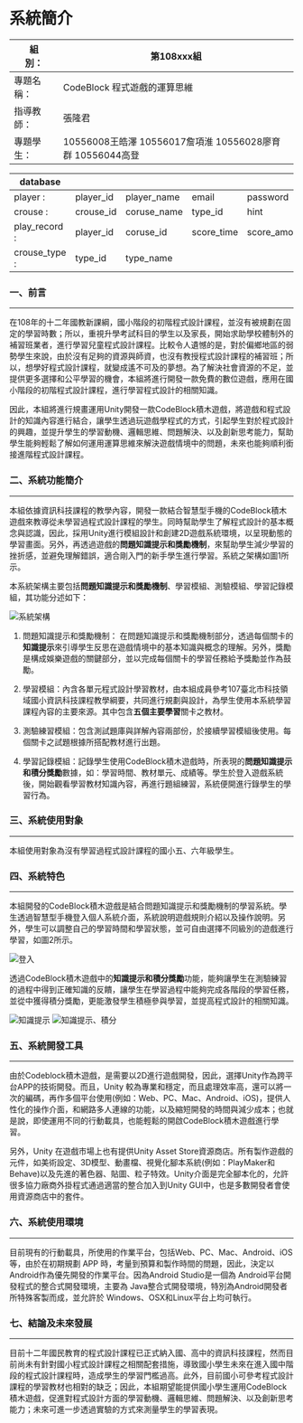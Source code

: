 # 系統簡介
組　　別：    | 第108xxx組
------------ | -------------
專題名稱：    | CodeBlock 程式遊戲的運算思維
指導教師：    | 張隆君
專題學生：    | 10556008王皓澤 10556017詹項淮 10556028廖育群 10556044高登

database      |                |             |            |              |              |        |
------------- | -------------- | ----------- | ---------- | ------------ | ------------ | ------ |
player :      | player_id      | player_name | email      | password     | perfer_color |        |
crouse :      | crouse_id      | coruse_name | type_id    | hint         | player_id    | block… |
play_record : | player_id      | coruse_id   | score_time | score_amount | score_blocks | string |
crouse_type : | type_id        | type_name   |            |              |              |        |

### 一、前言
---
在108年的十二年國教新課綱，國小階段的初階程式設計課程，並沒有被規劃在固定的學習時數；所以，重視升學考試科目的學生以及家長，開始求助學校體制外的補習班業者，進行學習兒童程式設計課程。比較令人遺憾的是，對於偏鄉地區的弱勢學生來說，由於沒有足夠的資源與師資，也沒有教授程式設計課程的補習班；所以，想學好程式設計課程，就變成遙不可及的夢想。為了解決社會資源的不足，並提供更多選擇和公平學習的機會，本組將進行開發一款免費的數位遊戲，應用在國小階段的初階程式設計課程，進行學習程式設計的相關知識。

因此，本組將進行規畫運用Unity開發一款CodeBlock積木遊戲，將遊戲和程式設計的知識內容進行結合，讓學生透過玩遊戲學程式的方式，引起學生對於程式設計的興趣，並提升學生的學習動機、邏輯思維、問題解決、以及創新思考能力，幫助學生能夠輕鬆了解如何運用運算思維來解決遊戲情境中的問題，未來也能夠順利銜接進階程式設計課程。


### 二、系統功能簡介
---
 本組依據資訊科技課程的教學內容，開發一款結合智慧型手機的CodeBlock積木遊戲來教導從未學習過程式設計課程的學生。同時幫助學生了解程式設計的基本概念與認識，因此，採用Unity進行模組設計和創建2D遊戲系統環境，以呈現動態的學習畫面。另外，再透過遊戲的**問題知識提示和獎勵機制**，來幫助學生減少學習的挫折感，並避免理解錯誤，適合剛入門的新手學生進行學習。系統之架構如圖1所示。

本系統架構主要包括**問題知識提示和獎勵機制**、學習模組、測驗模組、學習記錄模組，其功能分述如下：

![系統架構](/imgs/系統架構.png)

1.	問題知識提示和獎勵機制：
在問題知識提示和獎勵機制部分，透過每個關卡的**知識提示**來引導學生反思在遊戲情境中的基本知識與概念的理解。另外，獎勵是構成娛樂遊戲的關鍵部分，並以完成每個關卡的學習任務給予獎勵並作為鼓勵。

2.	學習模組：內含各單元程式設計學習教材，由本組成員參考107臺北市科技領域國小資訊科技課程教學綱要，共同進行規劃與設計，為學生使用本系統學習課程內容的主要來源。其中包含**五個主要學習**關卡之教材。

3.	測驗練習模組：包含測試題庫與詳解內容兩部份，於接續學習模組後使用。每個關卡之試題根據所搭配教材進行出題。

4.	學習記錄模組：記錄學生使用CodeBlock積木遊戲時，所表現的**問題知識提示和積分獎勵**數據，如：學習時間、教材單元、成績等。學生於登入遊戲系統後，開始觀看學習教材知識內容，再進行題組練習，系統便開進行錄學生的學習行為。

### 三、系統使用對象
---
本組使用對象為沒有學習過程式設計課程的國小五、六年級學生。


### 四、系統特色
---
本組開發的CodeBlock積木遊戲是結合問題知識提示和獎勵機制的學習系統。學生透過智慧型手機登入個人系統介面，系統說明遊戲規則介紹以及操作說明。另外，學生可以調整自己的學習時間和學習狀態，並可自由選擇不同級別的遊戲進行學習，如圖2所示。

![登入](imgs/登入.png)

透過CodeBlock積木遊戲中的**知識提示和積分獎勵**功能，能夠讓學生在測驗練習的過程中得到正確知識的反饋，讓學生在學習過程中能夠完成各階段的學習任務，並從中獲得積分獎勵，更能激發學生積極參與學習，並提高程式設計的相關知識。

![知識提示](imgs/提示.png)     ![知識提示、積分](imgs/積分.png)

### 五、系統開發工具
---
由於Codeblock積木遊戲，是需要以2D進行遊戲開發，因此，選擇Unity作為跨平台APP的技術開發。而且，Unity 較為專業和穩定，而且處理效率高，還可以將一次的編碼，再作多個平台使用(例如：Web、PC、Mac、Android、iOS)，提供人性化的操作介面，和網路多人連線的功能，以及縮短開發的時間與減少成本；也就是說，即使運用不同的行動載具，也能輕鬆的開啟CodeBlock積木遊戲進行學習。

另外，Unity 在遊戲市場上也有提供Unity Asset Store資源商店。所有製作遊戲的元件，如美術設定、3D模型、動畫檔、視覺化腳本系統(例如：PlayMaker和Behave)以及先進的著色器、貼圖、粒子特效。Unity介面是完全腳本化的，允許很多協力廠商外掛程式通過適當的整合加入到Unity GUI中，也是多數開發者會使用資源商店中的套件。

### 六、系統使用環境
---
目前現有的行動載具，所使用的作業平台，包括Web、PC、Mac、Android、iOS 等，由於在初期規劃 APP 時，考量到預算和製作時間的問題，因此，決定以 Android作為優先開發的作業平台。因為Android Studio是一個為 Android平台開發程式的整合式開發環境，主要為 Java整合式開發環境，特別為Android開發者所特殊客製而成，並允許於 Windows、OSX和Linux平台上均可執行。
### 七、結論及未來發展
---
目前十二年國民教育的程式設計課程已正式納入國、高中的資訊科技課程，然而目前尚未有針對國小程式設計課程之相關配套措施，導致國小學生未來在進入國中階段的程式設計課程時，造成學生的學習門檻過高。此外，目前國小可參考程式設計課程的學習教材也相對的缺乏；因此，本組期望能提供國小學生運用CodeBlock積木遊戲，促進對程式設計方面的學習動機、邏輯思維、問題解決、以及創新思考能力；未來可進一步透過實驗的方式來測量學生的學習表現。
